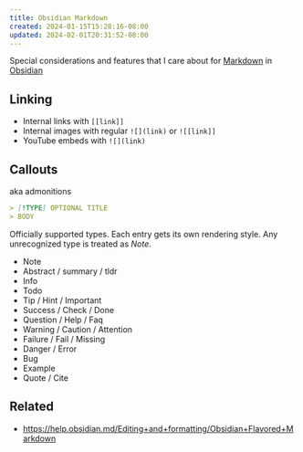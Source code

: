 ```yaml
---
title: Obsidian Markdown
created: 2024-01-15T15:28:16-08:00
updated: 2024-02-01T20:31:52-08:00
---
```


Special considerations and features that I care about for [Markdown](Markdown.md) in [Obsidian](Obsidian.md)

## Linking

* Internal links with `[[link]]`
* Internal images with regular `![](link)` or `![[link]]`
* YouTube embeds with `![](link)`

## Callouts

aka admonitions

````md
> [!TYPE] OPTIONAL TITLE
> BODY
````

Officially supported types. Each entry gets its own rendering style. Any unrecognized type is treated as *Note*.

* Note
* Abstract / summary / tldr
* Info
* Todo
* Tip / Hint / Important
* Success / Check / Done
* Question / Help / Faq
* Warning / Caution / Attention
* Failure / Fail / Missing
* Danger / Error
* Bug
* Example
* Quote / Cite

## Related

* https://help.obsidian.md/Editing+and+formatting/Obsidian+Flavored+Markdown
